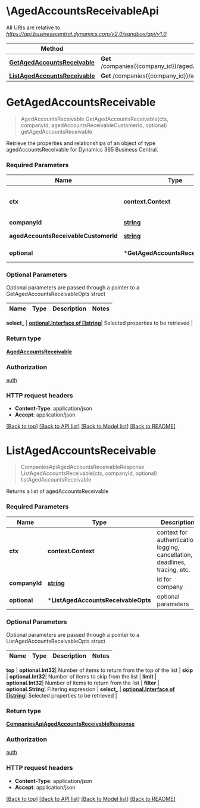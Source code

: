 # \AgedAccountsReceivableApi

All URIs are relative to *https://api.businesscentral.dynamics.com/v2.0/sandbox/api/v1.0*

Method | HTTP request | Description
------------- | ------------- | -------------
[**GetAgedAccountsReceivable**](AgedAccountsReceivableApi.md#GetAgedAccountsReceivable) | **Get** /companies({company_id})/agedAccountsReceivable({agedAccountsReceivable_customerId}) | getAgedAccountsReceivable
[**ListAgedAccountsReceivable**](AgedAccountsReceivableApi.md#ListAgedAccountsReceivable) | **Get** /companies({company_id})/agedAccountsReceivable | listAgedAccountsReceivable


# **GetAgedAccountsReceivable**
> AgedAccountsReceivable GetAgedAccountsReceivable(ctx, companyId, agedAccountsReceivableCustomerId, optional)
getAgedAccountsReceivable

Retrieve the properties and relationships of an object of type agedAccountsReceivable for Dynamics 365 Business Central.

### Required Parameters

Name | Type | Description  | Notes
------------- | ------------- | ------------- | -------------
 **ctx** | **context.Context** | context for authentication, logging, cancellation, deadlines, tracing, etc.
  **companyId** | [**string**](.md)| id for company | 
  **agedAccountsReceivableCustomerId** | [**string**](.md)| customerId for agedAccountsReceivable | 
 **optional** | ***GetAgedAccountsReceivableOpts** | optional parameters | nil if no parameters

### Optional Parameters
Optional parameters are passed through a pointer to a GetAgedAccountsReceivableOpts struct

Name | Type | Description  | Notes
------------- | ------------- | ------------- | -------------


 **select_** | [**optional.Interface of []string**](string.md)| Selected properties to be retrieved | 

### Return type

[**AgedAccountsReceivable**](agedAccountsReceivable.md)

### Authorization

[auth](../README.md#auth)

### HTTP request headers

 - **Content-Type**: application/json
 - **Accept**: application/json

[[Back to top]](#) [[Back to API list]](../README.md#documentation-for-api-endpoints) [[Back to Model list]](../README.md#documentation-for-models) [[Back to README]](../README.md)

# **ListAgedAccountsReceivable**
> CompaniesApiAgedAccountsReceivableResponse ListAgedAccountsReceivable(ctx, companyId, optional)
listAgedAccountsReceivable

Returns a list of agedAccountsReceivable

### Required Parameters

Name | Type | Description  | Notes
------------- | ------------- | ------------- | -------------
 **ctx** | **context.Context** | context for authentication, logging, cancellation, deadlines, tracing, etc.
  **companyId** | [**string**](.md)| id for company | 
 **optional** | ***ListAgedAccountsReceivableOpts** | optional parameters | nil if no parameters

### Optional Parameters
Optional parameters are passed through a pointer to a ListAgedAccountsReceivableOpts struct

Name | Type | Description  | Notes
------------- | ------------- | ------------- | -------------

 **top** | **optional.Int32**| Number of items to return from the top of the list | 
 **skip** | **optional.Int32**| Number of items to skip from the list | 
 **limit** | **optional.Int32**| Number of items to return from the list | 
 **filter** | **optional.String**| Filtering expression | 
 **select_** | [**optional.Interface of []string**](string.md)| Selected properties to be retrieved | 

### Return type

[**CompaniesApiAgedAccountsReceivableResponse**](CompaniesAPIAgedAccountsReceivableResponse.md)

### Authorization

[auth](../README.md#auth)

### HTTP request headers

 - **Content-Type**: application/json
 - **Accept**: application/json

[[Back to top]](#) [[Back to API list]](../README.md#documentation-for-api-endpoints) [[Back to Model list]](../README.md#documentation-for-models) [[Back to README]](../README.md)

